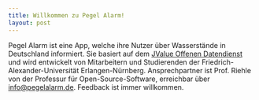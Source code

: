 ```yaml
---
title: Willkommen zu Pegel Alarm!
layout: post
---
```


Pegel Alarm ist eine App, welche ihre Nutzer über Wasserstände in Deutschland
informiert. Sie basiert auf dem [JValue Offenen
Datendienst](https://github.com/jvalue/open-data-service) und wird entwickelt
von Mitarbeitern und Studierenden der Friedrich-Alexander-Universität
Erlangen-Nürnberg. Ansprechpartner ist Prof. Riehle von der Professur für
Open-Source-Software, erreichbar über
[info@pegelalarm.de](mailto:info@pegelalarm.de). Feedback ist immer willkommen.
